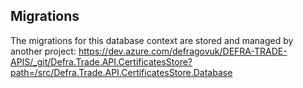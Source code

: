 ## Migrations

The migrations for this database context are stored and managed by another project:
https://dev.azure.com/defragovuk/DEFRA-TRADE-APIS/_git/Defra.Trade.API.CertificatesStore?path=/src/Defra.Trade.API.CertificatesStore.Database